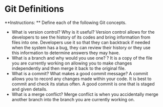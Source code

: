 # Git Definitions

**Instructions: ** Define each of the following Git concepts.

* What is version control?  Why is it useful? Version control allows for the developers to see the history of its codes and bring information from files into one. Developers use it so that they can backtrack if needed when the system has a bug, they can review their history or they use this information to determine answers they may have. 
* What is a branch and why would you use one? ? It is a copy of the file you are currently working on allowing you to make changes independently and then merge it back to the original file. 
* What is a commit? What makes a good commit message? A commit allows you to record any changes made within your code. It is best to commit and check its status often. A good commit is one that is staged and given details.
* What is a merge conflict? Merge conflict is when you accidentally merge another branch into the branch you are currently working on.